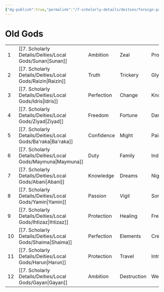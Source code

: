 ```yaml
---
{"dg-publish":true,"permalink":"/7-scholarly-details/deities/foreign-pantheons/the-old-gods/"}
---
```


# Old Gods

|     |             |            |             |               |          |
| --- | ----------- | ---------- | ----------- | ------------- | -------- |
| 1   | [[7. Scholarly Details/Deities/Local Gods/Sunan\|Sunan]]   | Ambition   | Zeal        | Prophecy      | Tyranny  |
| 2   | [[7. Scholarly Details/Deities/Local Gods/Raizin\|Raizin]]  | Truth      | Trickery    | Glyph         | Secrecy  |
| 3   | [[7. Scholarly Details/Deities/Local Gods/Idris\|Idris]]   | Perfection | Change      | Knowledge     | Ambition |
| 4   | [[7. Scholarly Details/Deities/Local Gods/Ziyad\|Ziyad]]   | Freedom    | Fortune     | Darkness      | Change   |
| 5   | [[7. Scholarly Details/Deities/Local Gods/Ba'raka\|Ba'raka]] | Confidence | Might       | Pain          | Death    |
| 6   | [[7. Scholarly Details/Deities/Local Gods/Maymuna\|Maymuna]] | Duty       | Family      | Indulgence    | Toil     |
| 7   | [[7. Scholarly Details/Deities/Local Gods/Abani\|Abani]]   | Knowledge  | Dreams      | Nightmare     | Prophecy |
| 8   | [[7. Scholarly Details/Deities/Local Gods/Yamin\|Yamin]]   | Passion    | Vigil       | Sorrow        | Soul     |
| 9   | [[7. Scholarly Details/Deities/Local Gods/Ihtizaz\|Ihtizaz]] | Protection | Healing     | Freedom]      | Cities   |
| 10  | [[7. Scholarly Details/Deities/Local Gods/Shaima\|Shaima]]  | Perfection | Elements    | Creation      | Delusion |
| 11  | [[7. Scholarly Details/Deities/Local Gods/Harun\|Harun]]   | Protection | Travel      | Introspection | Toil     |
| 12  | [[7. Scholarly Details/Deities/Local Gods/Gayan\|Gayan]]   | Ambition   | Destruction | Wealth        | Zeal     |


